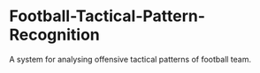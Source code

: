 # Football-Tactical-Pattern-Recognition
A system for analysing offensive tactical patterns of football team. 
